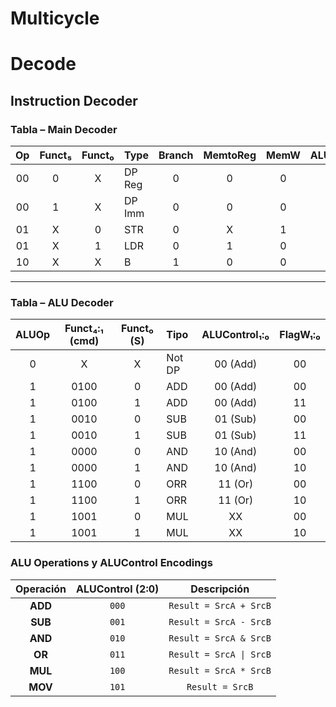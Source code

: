 # Multicycle

# Decode
## Instruction Decoder
### Tabla – Main Decoder 

| Op  | Funct₅ | Funct₀ | Type   | Branch | MemtoReg | MemW | ALUSrc | ImmSrc | RegW | RegSrc | ALUOp |
|:---:|:------:|:------:|:-------|:------:|:--------:|:----:|:------:|:------:|:----:|:------:|:-----:|
| 00  | 0      | X      | DP Reg | 0      | 0        | 0    | 0      | XX     | 1    | 00     | 1     |
| 00  | 1      | X      | DP Imm | 0      | 0        | 0    | 1      | 00     | 1    | X0     | 1     |
| 01  | X      | 0      | STR    | 0      | X        | 1    | 1      | 01     | 0    | 10     | 0     |
| 01  | X      | 1      | LDR    | 0      | 1        | 0    | 1      | 01     | 1    | X0     | 0     |
| 10  | X      | X      | B      | 1      | 0        | 0    | 0      | 10     | 0    | X1     | 0     |

---

### Tabla – ALU Decoder

| ALUOp | Funct₄:₁ (cmd) | Funct₀ (S) | Tipo   | ALUControl₁:₀ | FlagW₁:₀ |
|:-----:|:--------------:|:----------:|:-------|:-------------:|:---------:|
| 0     | X              | X          | Not DP | 00 (Add)      | 00        |
| 1     | 0100           | 0          | ADD    | 00 (Add)      | 00        |
| 1     | 0100           | 1          | ADD    | 00 (Add)      | 11        |
| 1     | 0010           | 0          | SUB    | 01 (Sub)      | 00        |
| 1     | 0010           | 1          | SUB    | 01 (Sub)      | 11        |
| 1     | 0000           | 0          | AND    | 10 (And)      | 00        |
| 1     | 0000           | 1          | AND    | 10 (And)      | 10        |
| 1     | 1100           | 0          | ORR    | 11 (Or)       | 00        |
| 1     | 1100           | 1          | ORR    | 11 (Or)       | 10        |
| 1     | 1001           | 0          | MUL    | XX            | 00        |
| 1     | 1001           | 1          | MUL    | XX            | 10        |

### ALU Operations y ALUControl Encodings

| Operación | ALUControl (2:0) | Descripción               |
|:---------:|:----------------:|:-------------------------:|
| **ADD**   | `000`            | `Result = SrcA + SrcB`    |
| **SUB**   | `001`            | `Result = SrcA - SrcB`    |
| **AND**   | `010`            | `Result = SrcA & SrcB`    |
| **OR**    | `011`            | `Result = SrcA \| SrcB`   |
| **MUL**   | `100`            | `Result = SrcA * SrcB`    |
| **MOV**   | `101`            | `Result = SrcB`           |
